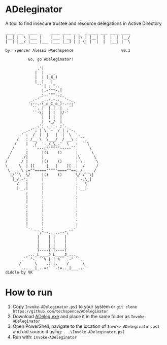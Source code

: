 # ADeleginator
A tool to find insecure trustee and resource delegations in Active Directory

```
____ ___  ____ _    ____ ____ _ _  _ ____ ___ ____ ____ 
|__| |  \ |___ |    |___ | __ | |\ | |__|  |  |  | |__/ 
|  | |__/ |___ |___ |___ |__] | | \| |  |  |  |__| |  \ 
                                                        
by: Spencer Alessi @techspence                     v0.1

          Go, go ADeleginator!

              .'|
             |  |  _ _
             |  | (_X_)
             |  |   |
              ``.|_.-"-._
                |.-"""-.|
               _;.-"""-.;_
           _.-' _..-.-.._ '-._
          ';--.-(_o_I_o_)-.--;'
            ``. |  | |  |  .``
            ``-\|  | |  |/-'
                |  | |  |
                |  \_/  |
             _.'; ._._. ;'._
        _.-'`; | \  -  / | ;'-.
      .' :  /  |  |   |  |  \  '.
     /   : /__ \  \___/  / __\ : ``.
    /    |   /  '._/_\_.'  \   :  ``\
   /     .  ``---;"""""'-----``.     \
  /      |      |()    ()      |      \
 /      /|      |              |\      \
/      / |      |()    ()      | \      \
\     \  | ][     |   |    ][  |  /     /
 \     \ ;=""====='"""'====""==; /     /
  |/``\  \/     |()    ()      \/ /``\|
   |_/.-';      |              |`-.\_|
     /   |      ;              :   \
     |__.|      |              |.__|
         ;      |              |
         |      :              ;
         |      :              |
         ;      |              |
         ;      |              ;
         |      :              |
         |      |              ;
         |      |              ;
         '-._   ;           _.-'
             ``;"--.....--";``
              |    | |    |
              |    | |    |
              |    | |    |
              T----T T----T
         _..._L____J L____J_..._
       .`` "-. ``% | | %`` .-" ``.
      /      \    .: :.    /      \
      '-..___|_..=:` `-:=.._|___..-'
diddle by VK
```

# How to run
1. Copy `Invoke-ADeleginator.ps1` to your system or `git clone https://github.com/techspence/ADeleginator`
2. Download [ADeleg.exe](https://github.com/mtth-bfft/adeleg/releases) and place it in the same folder as `Invoke-ADeleginator`
3. Open PowerShell, navigate to the location of `Invoke-ADeleginator.ps1` and dot source it using: `. .\Invoke-ADeleginator.ps1`
4. Run with: `Invoke-ADeleginator`
